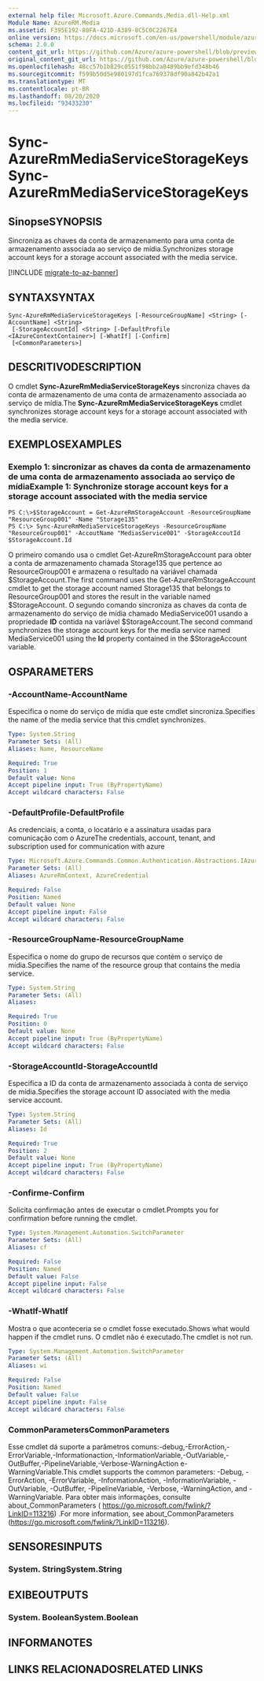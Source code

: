 ```yaml
---
external help file: Microsoft.Azure.Commands.Media.dll-Help.xml
Module Name: AzureRM.Media
ms.assetid: F395E192-80FA-421D-A389-8C5C0C2267E4
online version: https://docs.microsoft.com/en-us/powershell/module/azurerm.media/sync-azurermmediaservicestoragekeys
schema: 2.0.0
content_git_url: https://github.com/Azure/azure-powershell/blob/preview/src/ResourceManager/Media/Commands.Media/help/Sync-AzureRmMediaServiceStorageKeys.md
original_content_git_url: https://github.com/Azure/azure-powershell/blob/preview/src/ResourceManager/Media/Commands.Media/help/Sync-AzureRmMediaServiceStorageKeys.md
ms.openlocfilehash: 48cc57b1b829c0551f98bb2a8489bb9efd348b46
ms.sourcegitcommit: f599b50d5e980197d1fca769378df90a842b42a1
ms.translationtype: MT
ms.contentlocale: pt-BR
ms.lasthandoff: 08/20/2020
ms.locfileid: "93433230"
---
```

# <span data-ttu-id="9382f-101">Sync-AzureRmMediaServiceStorageKeys</span><span class="sxs-lookup"><span data-stu-id="9382f-101">Sync-AzureRmMediaServiceStorageKeys</span></span>

## <span data-ttu-id="9382f-102">Sinopse</span><span class="sxs-lookup"><span data-stu-id="9382f-102">SYNOPSIS</span></span>
<span data-ttu-id="9382f-103">Sincroniza as chaves da conta de armazenamento para uma conta de armazenamento associada ao serviço de mídia.</span><span class="sxs-lookup"><span data-stu-id="9382f-103">Synchronizes storage account keys for a storage account associated with the media service.</span></span>

[!INCLUDE [migrate-to-az-banner](../../includes/migrate-to-az-banner.md)]

## <span data-ttu-id="9382f-104">SYNTAX</span><span class="sxs-lookup"><span data-stu-id="9382f-104">SYNTAX</span></span>

```
Sync-AzureRmMediaServiceStorageKeys [-ResourceGroupName] <String> [-AccountName] <String>
 [-StorageAccountId] <String> [-DefaultProfile <IAzureContextContainer>] [-WhatIf] [-Confirm]
 [<CommonParameters>]
```

## <span data-ttu-id="9382f-105">DESCRITIVO</span><span class="sxs-lookup"><span data-stu-id="9382f-105">DESCRIPTION</span></span>
<span data-ttu-id="9382f-106">O cmdlet **Sync-AzureRmMediaServiceStorageKeys** sincroniza chaves da conta de armazenamento de uma conta de armazenamento associada ao serviço de mídia.</span><span class="sxs-lookup"><span data-stu-id="9382f-106">The **Sync-AzureRmMediaServiceStorageKeys** cmdlet synchronizes storage account keys for a storage account associated with the media service.</span></span>

## <span data-ttu-id="9382f-107">EXEMPLOS</span><span class="sxs-lookup"><span data-stu-id="9382f-107">EXAMPLES</span></span>

### <span data-ttu-id="9382f-108">Exemplo 1: sincronizar as chaves da conta de armazenamento de uma conta de armazenamento associada ao serviço de mídia</span><span class="sxs-lookup"><span data-stu-id="9382f-108">Example 1: Synchronize storage account keys for a storage account associated with the media service</span></span>
```
PS C:\>$StorageAccount = Get-AzureRmStorageAccount -ResourceGroupName "ResourceGroup001" -Name "Storage135"
PS C:\> Sync-AzureRmMediaServiceStorageKeys -ResourceGroupName "ResourceGroup001" -AccoutName "MediasService001" -StorageAccoutId $StorageAccount.Id
```

<span data-ttu-id="9382f-109">O primeiro comando usa o cmdlet Get-AzureRmStorageAccount para obter a conta de armazenamento chamada Storage135 que pertence ao ResourceGroup001 e armazena o resultado na variável chamada $StorageAccount.</span><span class="sxs-lookup"><span data-stu-id="9382f-109">The first command uses the Get-AzureRmStorageAccount cmdlet to get the storage account named Storage135 that belongs to ResourceGroup001 and stores the result in the variable named $StorageAccount.</span></span>
<span data-ttu-id="9382f-110">O segundo comando sincroniza as chaves da conta de armazenamento do serviço de mídia chamado MediaService001 usando a propriedade **ID** contida na variável $StorageAccount.</span><span class="sxs-lookup"><span data-stu-id="9382f-110">The second command synchronizes the storage account keys for the media service named MediaService001 using the **Id** property contained in the $StorageAccount variable.</span></span>

## <span data-ttu-id="9382f-111">OS</span><span class="sxs-lookup"><span data-stu-id="9382f-111">PARAMETERS</span></span>

### <span data-ttu-id="9382f-112">-AccountName</span><span class="sxs-lookup"><span data-stu-id="9382f-112">-AccountName</span></span>
<span data-ttu-id="9382f-113">Especifica o nome do serviço de mídia que este cmdlet sincroniza.</span><span class="sxs-lookup"><span data-stu-id="9382f-113">Specifies the name of the media service that this cmdlet synchronizes.</span></span>

```yaml
Type: System.String
Parameter Sets: (All)
Aliases: Name, ResourceName

Required: True
Position: 1
Default value: None
Accept pipeline input: True (ByPropertyName)
Accept wildcard characters: False
```

### <span data-ttu-id="9382f-114">-DefaultProfile</span><span class="sxs-lookup"><span data-stu-id="9382f-114">-DefaultProfile</span></span>
<span data-ttu-id="9382f-115">As credenciais, a conta, o locatário e a assinatura usadas para comunicação com o Azure</span><span class="sxs-lookup"><span data-stu-id="9382f-115">The credentials, account, tenant, and subscription used for communication with azure</span></span>

```yaml
Type: Microsoft.Azure.Commands.Common.Authentication.Abstractions.IAzureContextContainer
Parameter Sets: (All)
Aliases: AzureRmContext, AzureCredential

Required: False
Position: Named
Default value: None
Accept pipeline input: False
Accept wildcard characters: False
```

### <span data-ttu-id="9382f-116">-ResourceGroupName</span><span class="sxs-lookup"><span data-stu-id="9382f-116">-ResourceGroupName</span></span>
<span data-ttu-id="9382f-117">Especifica o nome do grupo de recursos que contém o serviço de mídia.</span><span class="sxs-lookup"><span data-stu-id="9382f-117">Specifies the name of the resource group that contains the media service.</span></span>

```yaml
Type: System.String
Parameter Sets: (All)
Aliases:

Required: True
Position: 0
Default value: None
Accept pipeline input: True (ByPropertyName)
Accept wildcard characters: False
```

### <span data-ttu-id="9382f-118">-StorageAccountId</span><span class="sxs-lookup"><span data-stu-id="9382f-118">-StorageAccountId</span></span>
<span data-ttu-id="9382f-119">Especifica a ID da conta de armazenamento associada à conta de serviço de mídia.</span><span class="sxs-lookup"><span data-stu-id="9382f-119">Specifies the storage account ID associated with the media service account.</span></span>

```yaml
Type: System.String
Parameter Sets: (All)
Aliases: Id

Required: True
Position: 2
Default value: None
Accept pipeline input: True (ByPropertyName)
Accept wildcard characters: False
```

### <span data-ttu-id="9382f-120">-Confirme</span><span class="sxs-lookup"><span data-stu-id="9382f-120">-Confirm</span></span>
<span data-ttu-id="9382f-121">Solicita confirmação antes de executar o cmdlet.</span><span class="sxs-lookup"><span data-stu-id="9382f-121">Prompts you for confirmation before running the cmdlet.</span></span>

```yaml
Type: System.Management.Automation.SwitchParameter
Parameter Sets: (All)
Aliases: cf

Required: False
Position: Named
Default value: False
Accept pipeline input: False
Accept wildcard characters: False
```

### <span data-ttu-id="9382f-122">-WhatIf</span><span class="sxs-lookup"><span data-stu-id="9382f-122">-WhatIf</span></span>
<span data-ttu-id="9382f-123">Mostra o que aconteceria se o cmdlet fosse executado.</span><span class="sxs-lookup"><span data-stu-id="9382f-123">Shows what would happen if the cmdlet runs.</span></span>
<span data-ttu-id="9382f-124">O cmdlet não é executado.</span><span class="sxs-lookup"><span data-stu-id="9382f-124">The cmdlet is not run.</span></span>

```yaml
Type: System.Management.Automation.SwitchParameter
Parameter Sets: (All)
Aliases: wi

Required: False
Position: Named
Default value: False
Accept pipeline input: False
Accept wildcard characters: False
```

### <span data-ttu-id="9382f-125">CommonParameters</span><span class="sxs-lookup"><span data-stu-id="9382f-125">CommonParameters</span></span>
<span data-ttu-id="9382f-126">Esse cmdlet dá suporte a parâmetros comuns:-debug,-ErrorAction,-ErrorVariable,-Informationaction,-InformationVariable,-OutVariable,-OutBuffer,-PipelineVariable,-Verbose-WarningAction e-WarningVariable.</span><span class="sxs-lookup"><span data-stu-id="9382f-126">This cmdlet supports the common parameters: -Debug, -ErrorAction, -ErrorVariable, -InformationAction, -InformationVariable, -OutVariable, -OutBuffer, -PipelineVariable, -Verbose, -WarningAction, and -WarningVariable.</span></span> <span data-ttu-id="9382f-127">Para obter mais informações, consulte about_CommonParameters ( https://go.microsoft.com/fwlink/?LinkID=113216) .</span><span class="sxs-lookup"><span data-stu-id="9382f-127">For more information, see about_CommonParameters (https://go.microsoft.com/fwlink/?LinkID=113216).</span></span>

## <span data-ttu-id="9382f-128">SENSORES</span><span class="sxs-lookup"><span data-stu-id="9382f-128">INPUTS</span></span>

### <span data-ttu-id="9382f-129">System. String</span><span class="sxs-lookup"><span data-stu-id="9382f-129">System.String</span></span>

## <span data-ttu-id="9382f-130">EXIBE</span><span class="sxs-lookup"><span data-stu-id="9382f-130">OUTPUTS</span></span>

### <span data-ttu-id="9382f-131">System. Boolean</span><span class="sxs-lookup"><span data-stu-id="9382f-131">System.Boolean</span></span>

## <span data-ttu-id="9382f-132">INFORMA</span><span class="sxs-lookup"><span data-stu-id="9382f-132">NOTES</span></span>

## <span data-ttu-id="9382f-133">LINKS RELACIONADOS</span><span class="sxs-lookup"><span data-stu-id="9382f-133">RELATED LINKS</span></span>
